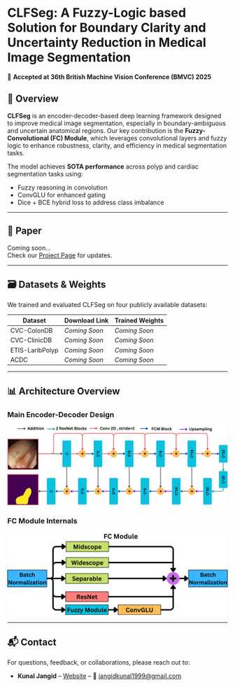 # CLFSeg: A Fuzzy-Logic based Solution for Boundary Clarity and Uncertainty Reduction in Medical Image Segmentation

📢 **Accepted at 36th British Machine Vision Conference (BMVC) 2025**


## 🧠 Overview

**CLFSeg** is an encoder-decoder-based deep learning framework designed to improve medical image segmentation, especially in boundary-ambiguous and uncertain anatomical regions. Our key contribution is the **Fuzzy-Convolutional (FC) Module**, which leverages convolutional layers and fuzzy logic to enhance robustness, clarity, and efficiency in medical segmentation tasks.

The model achieves **SOTA performance** across polyp and cardiac segmentation tasks using:
- Fuzzy reasoning in convolution
- ConvGLU for enhanced gating
- Dice + BCE hybrid loss to address class imbalance

---


## 📄 Paper

Coming soon...  
Check our [Project Page](https://visdomlab.github.io/CLFSeg/) for updates.

---

## 🗃️ Datasets & Weights

We trained and evaluated CLFSeg on four publicly available datasets:

| Dataset | Download Link | Trained Weights |
|--------|----------------|------------------|
| CVC-ColonDB | *Coming Soon* | *Coming Soon* |
| CVC-ClinicDB | *Coming Soon* | *Coming Soon* |
| ETIS-LaribPolyp | *Coming Soon* | *Coming Soon* |
| ACDC | *Coming Soon* | *Coming Soon* |

---

## 📊 Architecture Overview

### Main Encoder-Decoder Design

![CLFSeg Architecture](CLFSeg_Refine.png)

### FC Module Internals

![FC Module](FC_Module.png)

---


## 📬 Contact
For questions, feedback, or collaborations, please reach out to:

- **Kunal Jangid** – [Website](https://kunaljangid01.github.io/) – 📧 jangidkunal1999@gmail.com  



